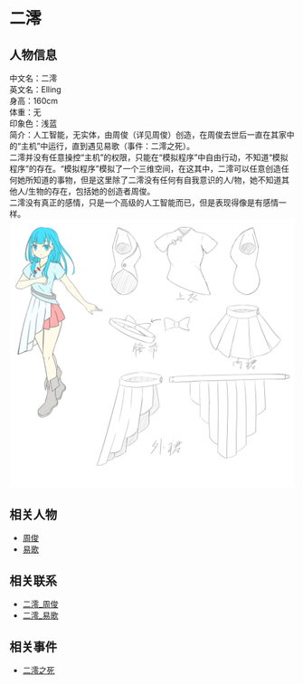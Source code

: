 # 二澪

## 人物信息
中文名：二澪  
英文名：Elling  
身高：160cm  
体重：无  
印象色：浅蓝  
简介：人工智能，无实体，由周俊（详见周俊）创造，在周俊去世后一直在其家中的“主机”中运行，直到遇见易歌（事件：二澪之死）。  
二澪并没有任意操控“主机”的权限，只能在“模拟程序”中自由行动，不知道“模拟程序”的存在。“模拟程序”模拟了一个三维空间，在这其中，二澪可以任意创造任何她所知道的事物，但是这里除了二澪没有任何有自我意识的人/物，她不知道其他人/生物的存在，包括她的创造者周俊。  
二澪没有真正的感情，只是一个高级的人工智能而已，但是表现得像是有感情一样。  
![二澪人设图](../img_lib/二澪人设.png)

## 相关人物
* [周俊](./周俊.md)
* [易歌](./易歌.md)

## 相关联系
* [二澪_周俊](../关系/二澪_周俊.md)
* [二澪_易歌](../关系/二澪_易歌.md)

## 相关事件
* [二澪之死](../事件/二澪之死.md)

